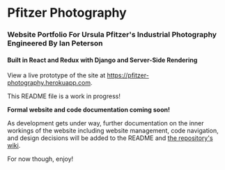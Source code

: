 # Pfitzer Photography
### Website Portfolio For Ursula Pfitzer's Industrial Photography Engineered By Ian Peterson

#### Built in React and Redux with Django and Server-Side Rendering

View a live prototype of the site at https://pfitzer-photography.herokuapp.com.

This README file is a work in progress!

**Formal website and code documentation coming soon!**

As development gets under way, further documentation on the inner workings of the website including website management, code navigation, and design decisions will be added to the README and [the repository's wiki](https://github.com/Xoadra/PfitzerPhotography/wiki).


For now though, enjoy!
